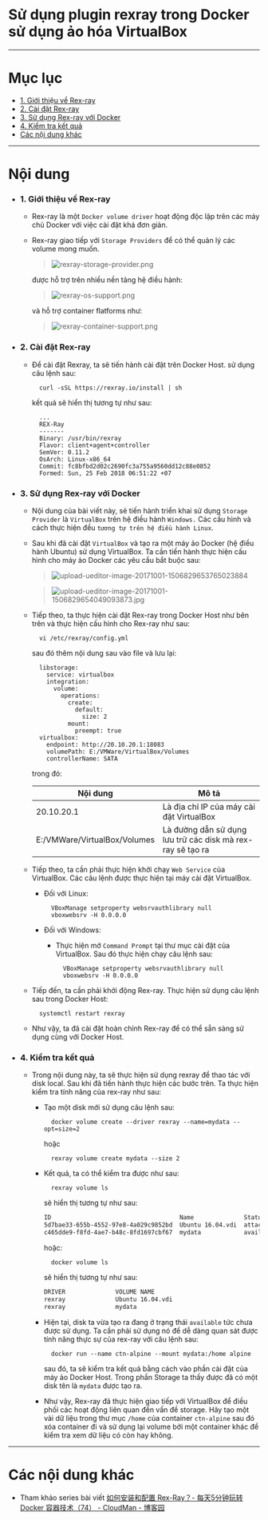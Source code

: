 # Sử dụng plugin rexray trong Docker sử dụng ảo hóa VirtualBox

____

# Mục lục

- [1. Giới thiệu về Rex-ray](#about)
- [2. Cài đặt Rex-ray](#setting)
- [3. Sử dụng Rex-ray với Docker](#with-docker)
- [4. Kiểm tra kết quả](#result)
- [Các nội dung khác](#content-others)

____

# <a name="content">Nội dung</a>

- ### <a name="about">1. Giới thiệu về Rex-ray</a>

    - Rex-ray là một `Docker volume driver` hoạt động độc lập trên các máy chủ Docker với việc cài đặt khá đơn giản.
    - Rex-ray giao tiếp với `Storage Providers` để có thể quản lý các volume mong muốn.

        > ![rexray-storage-provider.png](../images/rexray-storage-provider.png)

        được hỗ trợ trên nhiều nền tảng hệ điều hành:

        > ![rexray-os-support.png](../images/rexray-os-support.png)

        và hỗ trợ container flatforms như:

        > ![rexray-container-support.png](../images/rexray-container-support.png)

- ### <a name="setting">2. Cài đặt Rex-ray</a>

    - Để cài đặt Rexray, ta sẽ tiến hành cài đặt trên Docker Host. sử dụng câu lệnh sau:

            curl -sSL https://rexray.io/install | sh

        kết quả sẽ hiển thị tương tự như sau:

            ...
            REX-Ray
            -------
            Binary: /usr/bin/rexray
            Flavor: client+agent+controller
            SemVer: 0.11.2
            OsArch: Linux-x86_64
            Commit: fc8bfbd2d02c2690fc3a755a9560dd12c88e0852
            Formed: Sun, 25 Feb 2018 06:51:22 +07

- ### <a name="with-docker">3. Sử dụng Rex-ray với Docker</a>

    - Nội dung của bài viết này, sẻ tiến hành triển khai sử dụng `Storage Provider` là `VirtualBox` trên hệ điều hành `Windows.` Các cấu hình và cách thực hiện đều `tương tự trên hệ điều hành Linux`.

    - Sau khi đã cài đặt `VirtualBox` và tạo ra một máy ảo Docker (hệ điều hành Ubuntu) sử dụng VirtualBox. Ta cần tiến hành thực hiện cấu hình cho máy ảo Docker các yêu cầu bắt buộc sau:

        > ![upload-ueditor-image-20171001-1506829653765023884](../images/upload-ueditor-image-20171001-1506829653765023884.jpg)

        > ![upload-ueditor-image-20171001-1506829654049093873.jpg](../images/upload-ueditor-image-20171001-1506829654049093873.jpg)

    - Tiếp theo, ta thực hiện cài đặt Rex-ray trong Docker Host như bên trên và thực hiện cấu hình cho Rex-ray như sau:

            vi /etc/rexray/config.yml

        sau đó thêm nội dung sau vào file và lưu lại:

            libstorage:
              service: virtualbox
              integration:
                volume:
                  operations:
                    create:
                      default:
                        size: 2
                    mount:
                      preempt: true
            virtualbox:
              endpoint: http://20.10.20.1:18083
              volumePath: E:/VMWare/VirtualBox/Volumes
              controllerName: SATA

        trong đó:

        | Nội dung | Mô tả |
        | ------------- | ------------- |
        | 20.10.20.1 | Là địa chỉ IP của máy cài đặt VirtualBox |
        | E:/VMWare/VirtualBox/Volumes | Là đường dẫn sử dụng lưu trữ các disk mà rex-ray sẽ tạo ra |

    - Tiếp theo, ta cần phải thực hiện khởi chạy `Web Service` của VirtualBox. Các câu lệnh được thực hiện tại máy cài đặt VirtualBox.

        + Đối với Linux:

                VBoxManage setproperty websrvauthlibrary null
                vboxwebsrv -H 0.0.0.0

        + Đối với Windows:

            - Thực hiện mở `Command Prompt` tại thư mục cài đặt của VirtualBox. Sau đó thực hiện chạy câu lệnh sau:

                    VBoxManage setproperty websrvauthlibrary null
                    vboxwebsrv -H 0.0.0.0
        
    - Tiếp đến, ta cần phải khởi động Rex-ray. Thực hiện sử dụng câu lệnh sau trong Docker Host:

            systemctl restart rexray

    - Như vậy, ta đã cài đặt hoàn chỉnh Rex-ray để có thể sẵn sàng sử dụng cùng với Docker Host.

- ### <a name="result">4. Kiểm tra kết quả</a>

    - Trong nội dung này, ta sẽ thực hiện sử dụng rexray để thao tác với disk local. Sau khi đã tiến hành thực hiện các bước trên. Ta thực hiện kiểm tra tính năng của rex-ray như sau:

        + Tạo một disk mới sử dụng câu lệnh sau:

                docker volume create --driver rexray --name=mydata --opt=size=2

            hoặc

                rexray volume create mydata --size 2

        + Kết quả, ta có thể kiểm tra được như sau:

                rexray volume ls
            
            sẽ hiển thị tương tự như sau:

            ```sh
            ID                                    Name              Status     Size
            5d7bae33-655b-4552-97e8-4a029c9852bd  Ubuntu 16.04.vdi  attached   10
            c465dde9-f8fd-4ae7-b48c-8fd1697cbf67  mydata            available  2

            ```

            hoặc:

                docker volume ls

            sẽ hiển thị tương tự như sau:

            ```sh
            DRIVER              VOLUME NAME
            rexray              Ubuntu 16.04.vdi
            rexray              mydata
            ```

        + Hiện tại, disk ta vừa tạo ra đang ở trạng thái `available` tức chưa được sử dụng. Ta cần phải sử dụng nó để dễ dàng quan sát được tính năng thực sự của rex-ray với câu lệnh sau:

                docker run --name ctn-alpine --mount mydata:/home alpine

            sau đó, ta sẽ kiểm tra kết quả bằng cách vào phần cài đặt của máy ảo Docker Host. Trong phần Storage ta thấy được đã có một disk tên là `mydata` được tạo ra.

        + Như vậy, Rex-ray đã thực hiện giao tiếp với VirtualBox để điều phối các hoạt động liên quan đến vấn đề storage. Hãy tạo một vài dữ liệu trong thư mục `/home` của container `ctn-alpine` sau đó xóa container đi và sử dụng lại volume bởi một container khác để kiểm tra xem dữ liệu có còn hay không.
____

# <a name="content-others">Các nội dung khác</a>

- Tham khảo series bài viết [如何安装和配置 Rex-Ray？- 每天5分钟玩转 Docker 容器技术（74） - CloudMan - 博客园](http://www.cnblogs.com/CloudMan6/p/7607705.html)